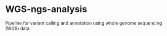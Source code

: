 # WGS-ngs-analysis
Pipeline for variant calling and annotation using whole genome sequencing (WGS) data
